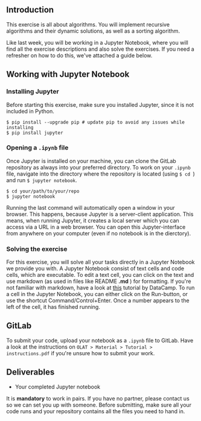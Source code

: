 ## Introduction

This exercise is all about algorithms. You will implement recursive algorithms and their dynamic solutions, as well as a sorting algorithm.

Like last week, you will be working in a Jupyter Notebook, where you will find all the exercise descriptions and also solve the exercises. If you need a refresher on how to do this, we've attached a guide below.



## Working with Jupyter Notebook

### Installing Jupyter

Before starting this exercise, make sure you installed Jupyter, since it is not included in Python.

```shell
$ pip install --upgrade pip	# update pip to avoid any issues while installing
$ pip install jupyter
```

### Opening a ```.ipynb``` file

Once Jupyter is installed on your machine, you can clone the GitLab repository as always into your preferred directory. To work on your ```.ipynb``` file, navigate into the directory where the repository is located (using ```$ cd ```) and run ```$ jupyter notebook```.

```shell
$ cd your/path/to/your/repo
$ jupyter notebook
```

Running the last command will automatically open a window in your browser. This happens, because Jupyter is a server-client application. This means, when running Jupyter, it creates a local server which you can access via a URL in a web browser. You can open this Jupyter-interface from anywhere on your computer (even if no notebook is in the dierctory).


### Solving the exercise
For this exercise, you will solve all your tasks directly in a Jupyter Notebook we provide you with. A Jupyter Notebook consist of text cells and code cells, which are executable. To edit a text cell, you can click on the text and use markdown (as used in files like README **.md** ) for formatting. If you're not familiar with markdown, have a look at [this](https://www.datacamp.com/community/tutorials/markdown-in-jupyter-notebook) tutorial by DataCamp. To run a cell in the Jupyter Notebook, you can either click on the Run-button, or use the shortcut Command/Control+Enter. Once a number appears to the left of the cell, it has finished running.

## GitLab

To submit your code, upload your notebook as a ```.ipynb``` file to GitLab. Have a look at the instructions on ```OLAT > Material > Tutorial > instructions.pdf``` if you're unsure how to submit your work.

## Deliverables

* Your completed Jupyter notebook

It is **mandatory** to work in pairs. If you have no partner, please contact us so we can set you up with someone. Before submitting, make sure all your code runs and your repository contains all the files you need to hand in.
